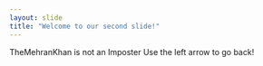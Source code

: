 ```yaml
---
layout: slide
title: "Welcome to our second slide!"
---
```

TheMehranKhan is not an Imposter
Use the left arrow to go back!
